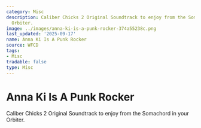```yaml
---
category: Misc
description: Caliber Chicks 2 Original Soundtrack to enjoy from the Somachord in your
  Orbiter.
image: ../images/anna-ki-is-a-punk-rocker-374a55238c.png
last_updated: '2025-09-17'
name: Anna Ki Is A Punk Rocker
source: WFCD
tags:
- Misc
tradable: false
type: Misc
---
```


# Anna Ki Is A Punk Rocker

Caliber Chicks 2 Original Soundtrack to enjoy from the Somachord in your Orbiter.

